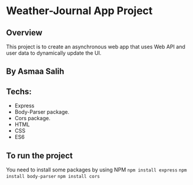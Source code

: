 # Weather-Journal App Project

## Overview
This project is to create an asynchronous web app that uses Web API and user data to dynamically update the UI. 

## By Asmaa Salih

## Techs:
- Express
- Body-Parser package.
- Cors package.
- HTML
- CSS
- ES6

## To run the project 
You need to install some packages by using NPM
    `npm install express`
    `npm install body-parser`
    `npm install cors`
